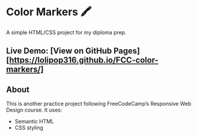 # Color Markers 🖍️

A simple HTML/CSS project for my diploma prep.

**Live Demo:** [View on GitHub Pages][https://lolipop316.github.io/FCC-color-markers/]
---

## About
This is another practice project following FreeCodeCamp’s Responsive Web Design course.
It uses:
- Semantic HTML
- CSS styling
